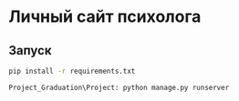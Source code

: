 # Личный сайт психолога 
## Запуск

```bash
pip install -r requirements.txt
```
```bash
Project_Graduation\Project: python manage.py runserver 
```
